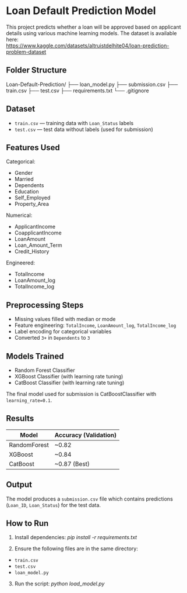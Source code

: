 # Loan Default Prediction Model

This project predicts whether a loan will be approved based on applicant details using various machine learning models. The dataset is available here:  
https://www.kaggle.com/datasets/altruistdelhite04/loan-prediction-problem-dataset

## Folder Structure

Loan-Default-Prediction/
├── loan_model.py
├── submission.csv
├── train.csv
├── test.csv
├── requirements.txt
└── .gitignore
## Dataset

- `train.csv` — training data with `Loan_Status` labels  
- `test.csv` — test data without labels (used for submission)

## Features Used

Categorical:
- Gender
- Married
- Dependents
- Education
- Self_Employed
- Property_Area

Numerical:
- ApplicantIncome
- CoapplicantIncome
- LoanAmount
- Loan_Amount_Term
- Credit_History

Engineered:
- TotalIncome
- LoanAmount_log
- TotalIncome_log

## Preprocessing Steps

- Missing values filled with median or mode
- Feature engineering: `TotalIncome`, `LoanAmount_log`, `TotalIncome_log`
- Label encoding for categorical variables
- Converted `3+` in `Dependents` to `3`

## Models Trained

- Random Forest Classifier
- XGBoost Classifier (with learning rate tuning)
- CatBoost Classifier (with learning rate tuning)

The final model used for submission is CatBoostClassifier with `learning_rate=0.1`.

## Results

| Model        | Accuracy (Validation) |
|--------------|-----------------------|
| RandomForest | ~0.82                 |
| XGBoost      | ~0.84                 |
| CatBoost     | ~0.87 (Best)          |

## Output

The model produces a `submission.csv` file which contains predictions (`Loan_ID`, `Loan_Status`) for the test data.

## How to Run

1. Install dependencies:
        _pip install -r requirements.txt_

2. Ensure the following files are in the same directory:
- `train.csv`
- `test.csv`
- `loan_model.py`

3. Run the script:
        *python load_model.py*
